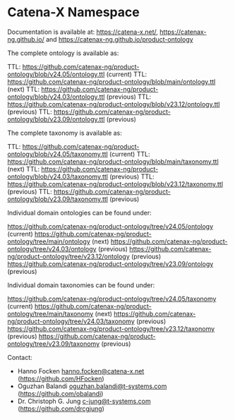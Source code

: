 # Catena-X Namespace

Documentation is available at: https://catena-x.net/, https://catenax-ng.github.io/ and https://catenax-ng.github.io/product-ontology

The complete ontology is available as:

TTL: https://github.com/catenax-ng/product-ontology/blob/v24.05/ontology.ttl (current)
TTL: https://github.com/catenax-ng/product-ontology/blob/main/ontology.ttl (next)
TTL: https://github.com/catenax-ng/product-ontology/blob/v24.03/ontology.ttl (previous)
TTL: https://github.com/catenax-ng/product-ontology/blob/v23.12/ontology.ttl (previous)
TTL: https://github.com/catenax-ng/product-ontology/blob/v23.09/ontology.ttl (previous)

The complete taxonomy is available as:

TTL: https://github.com/catenax-ng/product-ontology/blob/v24.05/taxonomy.ttl (current)
TTL: https://github.com/catenax-ng/product-ontology/blob/main/taxonomy.ttl (next)
TTL: https://github.com/catenax-ng/product-ontology/blob/v24.03/taxonomy.ttl (previous)
TTL: https://github.com/catenax-ng/product-ontology/blob/v23.12/taxonomy.ttl (previous)
TTL: https://github.com/catenax-ng/product-ontology/blob/v23.09/taxonomy.ttl (previous)

Individual domain ontologies can be found under:

https://github.com/catenax-ng/product-ontology/tree/v24.05/ontology (current)
https://github.com/catenax-ng/product-ontology/tree/main/ontology (next)
https://github.com/catenax-ng/product-ontology/tree/v24.03/ontology (previous)
https://github.com/catenax-ng/product-ontology/tree/v23.12/ontology (previous)
https://github.com/catenax-ng/product-ontology/tree/v23.09/ontology (previous)

Individual domain taxonomies can be found under:

https://github.com/catenax-ng/product-ontology/tree/v24.05/taxonomy (current)
https://github.com/catenax-ng/product-ontology/tree/main/taxonomy (next)
https://github.com/catenax-ng/product-ontology/tree/v24.03/taxonomy (previous)
https://github.com/catenax-ng/product-ontology/tree/v23.12/taxonomy (previous)
https://github.com/catenax-ng/product-ontology/tree/v23.09/taxonomy (previous)

Contact: 

- Hanno Focken <hanno.focken@catena-x.net> (https://github.com/HFocken)
- Oguzhan Balandi <oguzhan.balandi@t-systems.com> (https://github.com/obalandi)
- Dr. Christoph G. Jung <c-jung@t-systems.com> (https://github.com/drcgjung)

